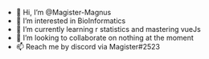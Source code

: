 - 👋 Hi, I’m @Magister-Magnus
- 👀 I’m interested in BioInformatics
- 🌱 I’m currently learning r statistics and mastering vueJs
- 💞️ I’m looking to collaborate on nothing at the moment
- 📫 Reach me by discord via Magister#2523 

<!---
Magister-Magnus/Magister-Magnus is a ✨ special ✨ repository because its `README.md` (this file) appears on your GitHub profile.
You can click the Preview link to take a look at your changes.
--->
